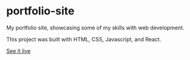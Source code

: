 # portfolio-site

My portfolio site, showcasing some of my skills with web development.  

This project was built with HTML, CSS, Javascript, and React.  

[See it live](https://nervous-darwin-c42972.netlify.app)
